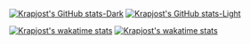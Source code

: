 [![Krapjost's GitHub stats-Dark](https://github-readme-stats.vercel.app/api?username=krapjost&show_icons=true&bg_color=0d1117&text_color=c9d1d9#gh-dark-mode-only)](https://github.com/krapjost/github-readme-stats#gh-dark-mode-only)
[![Krapjost's GitHub stats-Light](https://github-readme-stats.vercel.app/api?username=krapjost&show_icons=true&theme=default#gh-light-mode-only)](https://github.com/krapjost/github-readme-stats#gh-light-mode-only)

[![Krapjost's wakatime stats](https://github-readme-stats.vercel.app/api/wakatime?username=@krapjost&bg_color=0d1117&text_color=c9d1d9#gh-dark-mode-only)](https://github.com/krapjost/github-readme-stats#gh-dark-mode-only)
[![Krapjost's wakatime stats](https://github-readme-stats.vercel.app/api/wakatime?username=@krapjost&theme=default#gh-light-mode-only)](https://github.com/krapjost/github-readme-stats#gh-light-mode-only)
